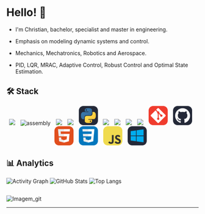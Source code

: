 # Hello! 👋
- I'm Christian, bachelor, specialist and master in engineering.

- Emphasis on modeling dynamic systems and control.

- Mechanics, Mechatronics, Robotics and Aerospace.

- PID, LQR, MRAC, Adaptive Control, Robust Control and Optimal State Estimation.

## 🛠 Stack
<!--
![Python](https://img.shields.io/badge/-Python-3776AB?style=flat-square&logo=python&logoColor=white)
![C++](https://img.shields.io/badge/-C++-00599C?style=flat-square&logo=cplusplus&logoColor=white)
-->
<p align="center">

  <span style="display: inline-block; margin-right: 10px;">
    <img src="https://cdn.jsdelivr.net/gh/devicons/devicon@latest/icons/matlab/matlab-original.svg" width="50"/>
  </span>
  <span style="display: inline-block; margin-right: 10px;">
    <img src="https://img.icons8.com/color/48/assembly.png" alt="assembly" width="50"/>
  </span>  
  <span style="display: inline-block; margin-right: 10px;">
    <img src="https://cdn.jsdelivr.net/gh/devicons/devicon@latest/icons/c/c-original.svg" width="50"/> 
  </span>
  <span style="display: inline-block; margin-right: 10px;">
    <img src="https://cdn.jsdelivr.net/gh/devicons/devicon@latest/icons/cplusplus/cplusplus-original.svg" width="50"/>
  </span>
  <span style="display: inline-block; margin-right: 10px;">
    <img src="img/Python-Dark.svg" width="50"/>
  </span>
  <span style="display: inline-block; margin-right: 10px;">
    <img src="https://cdn.jsdelivr.net/gh/devicons/devicon@latest/icons/vscode/vscode-original.svg" width="50"/>
  </span>       
  <span style="display: inline-block; margin-right: 10px;">
    <img src="https://cdn.jsdelivr.net/gh/devicons/devicon@latest/icons/embeddedc/embeddedc-original-wordmark.svg" width="50"/>
  </span>
  <span style="display: inline-block; margin-right: 10px;">
    <img src="https://cdn.jsdelivr.net/gh/devicons/devicon@latest/icons/arduino/arduino-original-wordmark.svg" width="50"/>          
  </span>
  <span style="display: inline-block; margin-right: 10px;">
    <img src="https://cdn.jsdelivr.net/gh/devicons/devicon@latest/icons/raspberrypi/raspberrypi-original.svg" width="50"/>         
  </span>
  <span style="display: inline-block; margin-right: 10px;">
    <img src="img/Git.svg" width="50"/>
  </span>
  <span style="display: inline-block; margin-right: 10px;">
    <img src="img/Github-Dark.svg" width="50"/>
  </span>
  <span style="display: inline-block; margin-right: 10px;">
    <img src="img/HTML.svg" width="50"/>
  </span>
  <span style="display: inline-block; margin-right: 10px;">
    <img src="img/CSS.svg" width="50"/>
  </span>
  <span style="display: inline-block; margin-right: 10px;">
    <img src="img/JavaScript.svg" width="50"/>
  </span>
  <span style="display: inline-block; margin-right: 10px;">
    <img src="img/Windows-Dark.svg" width="50"/>
  </span>
          
</p>

## 📊 Analytics
![Activity Graph](https://github-readme-activity-graph.vercel.app/graph/?username=krisdanner&bg_color=RRGGBBAA&title_color=00abf0&color=00abf0&line=00abf0&point=DEDEDE&hide_border=true&custom_title=Contribution⠀Graph)
![GitHub Stats](https://github-readme-stats.vercel.app/api?username=krisdanner&show_icons=true&theme=dark)
![Top Langs](https://github-readme-stats.vercel.app/api/top-langs/?username=krisdanner&layout=compact&theme=dark)
<!--
## 🏆 Achievements
[![trophy](https://github-profile-trophy.vercel.app/?username=krisdanner&theme=darkhub)](https://github.com/ryo-ma/github-profile-trophy)
-->
##
![Imagem_git](https://github.com/user-attachments/assets/8f0282dd-c616-4571-bc5b-6b9846c90ba4)

---
